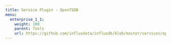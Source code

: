 ```yaml
---
title: Service Plugin - OpenTSDB
menu:
  enterprise_1_1:
    weight: 100
    parent: Tools
    url: https://github.com/influxdata/influxdb/blob/master/services/opentsdb/README.md
---
```

